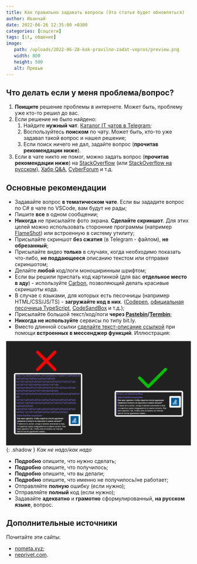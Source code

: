 ```yaml
---
title: Как правильно задавать вопросы (Эта статья будет обновляться)
author: Иванчай
date: 2022-06-26 12:35:00 +0300
categories: [соцсети]
tags: [it, общение]
image:
   path: /uploads/2022-06-28-kak-pravilno-zadat-vopros/preview.png
   width: 800
   height: 500
   alt: Превью
---
```


## Что делать если у меня проблема/вопрос?

1. **Поищите** решение проблемы в интернете. Может быть, проблему уже кто-то решил до вас.
2. Если решение не было найдено:
   1. Найдите **нужный чат**. [Каталог IT чатов в Telegram](https://t.me/it_chats/);
   2. Воспользуйтесь **поиском** по чату. Может быть, кто-то уже задавал такой вопрос и нашел решение;
   3. Если поиск ничего не дал, задайте вопрос (**прочитав рекомендации ниже**).
3. Если в чате никто не помог, можно задать вопрос (**прочитав рекомендации ниже**) на [StackOverflow](https://stackoverflow.com/) (или [StackOverflow на русском](https://ru.stackoverflow.com/)), [Хабр Q&A](https://qna.habr.com/), [CyberForum](https://www.cyberforum.ru/) и т.д.

## Основные рекомендации

-  Задавайте вопрос **в тематическом чате**. Если вы зададите вопрос по C# в чате по VSCode, вам будут не рады;
-  Пишите **все** в одном сообщении; 
-  **Никогда** не присылайте фото экрана. **Сделайте скриншот**. Для этих целей можно использовать сторонние программы (например [FlameShot](https://flameshot.org/)) или встроенную в систему утилиту;
-  Присылайте скриншот **без сжатия** (в Telegram - файлом), **не обрезанный**;
-  Присылайте видео **только** в случаях, когда необходимо показать что-либо, **не поддающееся** описанию текстом или отправке скриншотом;
-  Делайте **любой** код/логи моноширинным шрифтом;
-  Если вы решили прислать код картинкой (для вас **отдельное место в аду**) - используйте [Carbon](https://carbon.now.sh/), позволяющий делать красивые  скриншоты кода.
-  В случае с языками, для которых есть песочницы (например HTML/CSS/JS/TS) - **загружайте код в них**. ([Codepen](https://codepen.io/), [официальная песочница TypeScript](https://www.typescriptlang.org/play/), [CodeSandBox](https://codesandbox.io/) и т.д.);
-  Присылайте большой текст/код/логи **через [Pastebin](https://pastebin.com/)/[Termbin](https://termbin.com/)**;
-  **Никогда не используйте** сервисы по типу bit.ly.
-  Вместо длинной ссылки [сделайте текст-описание ссылкой](https://yandex.ru/search/?text=telegram+как+сделать+текст+ссылку+(гиперссылку)) при помощи **встроенных в мессенджер функций**. Иллюстрация:

![](/uploads/2022-06-28-kak-pravilno-zadat-vopros/good-links.png){: .shadow }
_Как не надо/как надо_

-  **Подробно** опишите, что нужно сделать;
-  **Подробно** опишите, что получилось;
-  **Подробно** опишите, что вы делали;
-  **Подробно** опишите, что именно не получилось/не работает;
-  Отправляйте **полную** ошибку (если нужно);
-  Отправляйте **полный** код (если нужно);
-  Задавайте **адекватно** и **грамотно** сформулированный, **на русском языке**, вопрос.

## Дополнительные источники

Почитайте эти сайты:

-  [nometa.xyz](https://nometa.xyz/);
-  [neprivet.com](https://neprivet.com/).
